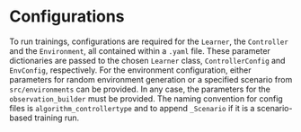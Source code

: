 # Configurations
To run trainings, configurations are required for the ``Learner``, the ``Controller`` and the ``Environment``, all contained within a ``.yaml`` file. These parameter dictionaries are passed to the chosen ``Learner`` class, ``ControllerConfig`` and ``EnvConfig``, respectively. For the environment configuration, either parameters for random environment generation or a specified scenario from ``src/environments`` can be provided. In any case, the parameters for the ``observation_builder`` must be provided. The naming convention for config files is ``algorithm_controllertype`` and to append ``_Scenario`` if it is a scenario-based training run. 